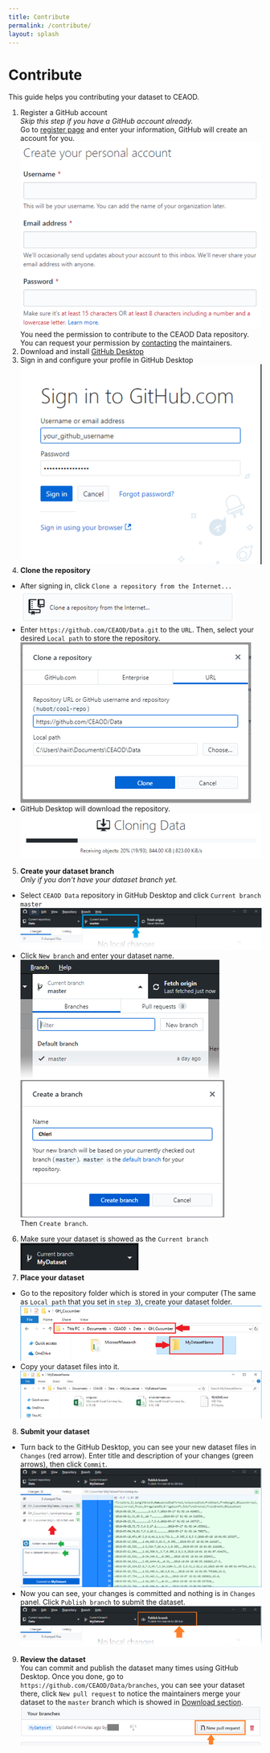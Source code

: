 ```yaml
---
title: Contribute
permalink: /contribute/
layout: splash
---
```


# Contribute
This guide helps you contributing your dataset to CEAOD.

1. Register a GitHub account  <br />
*Skip this step if you have a GitHub account already.*  <br />
Go to [register page](https://github.com/join) and enter your information, GitHub will create an account for you. <br />
![Register](/assets/images/guide/register.png#fig)  <br />
You need the permission to contribute to the CEAOD Data repository. You can request your permission by [contacting](/contact) the maintainers.  <br />
2. Download and install [GitHub Desktop](https://desktop.github.com)
3. Sign in and configure your profile in GitHub Desktop  
![Sign in](/assets/images/guide/0.png#fig)  <br />
4. **Clone the repository**
- After signing in, click `Clone a repository from the Internet...`  
![Clone1](/assets/images/guide/1.png#fig)  <br />
- Enter `https://github.com/CEAOD/Data.git` to the `URL`. Then, select your desired `Local path` to store the repository.  
![Clone2](/assets/images/guide/2.png#fig)  <br />
- GitHub Desktop will download the repository. <br />
![Clone2](/assets/images/guide/3.png#fig)  <br />

5. **Create your dataset branch**  
*Only if you don't have your dataset branch yet.*   
- Select `CEAOD Data` repository in GitHub Desktop and click `Current branch master`
![Branch 1](/assets/images/guide/4.png)  <br />
- Click `New branch` and enter your dataset name. <br />
![Branch 2](/assets/images/guide/5.png)  <br />
![Branch 3](/assets/images/guide/6.png#fig)  <br />
Then `Create branch`.
6. Make sure your dataset is showed as the `Current branch` ![Branch 4](/assets/images/guide/6b.png)
7. **Place your dataset**  
- Go to the repository folder which is stored in your computer (The same as `Local path` that you set in `step 3`), create your dataset folder.  
![Copy 1](/assets/images/guide/7.png#fig)  <br />
- Copy your dataset files into it.  
![Copy 2](/assets/images/guide/8.png#fig)  <br />
8. **Submit your dataset**
- Turn back to the GitHub Desktop, you can see your new dataset files in `Changes` (red arrow). Enter title and description of your changes (green arrows), then click `Commit`.  
![Submit 1](/assets/images/guide/9.png#fig)  <br />
- Now you can see, your changes is committed and nothing is in `Changes` panel. Click `Publish branch` to submit the dataset.  
![Submit 2](/assets/images/guide/10.png)  <br />
9. **Review the dataset**  
You can commit and publish the dataset many times using GitHub Desktop. Once you done, go to `https://github.com/CEAOD/Data/branches`, you can see your dataset there, click `New pull request` to notice the maintainers merge your dataset to the `master` branch which is showed in [Download section](/download/).
![Submit 2](/assets/images/guide/11.png#fig)  <br />